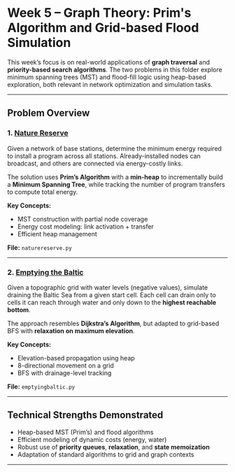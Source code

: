 
# Week 5 – Graph Theory: Prim's Algorithm and Grid-based Flood Simulation

This week’s focus is on real-world applications of **graph traversal** and **priority-based search algorithms**. The two problems in this folder explore minimum spanning trees (MST) and flood-fill logic using heap-based exploration, both relevant in network optimization and simulation tasks.

---

## Problem Overview

### 1. [Nature Reserve](https://uib.kattis.com/courses/INF237/spring25/assignments/e9ruyx/problems/naturereserve)  
Given a network of base stations, determine the minimum energy required to install a program across all stations. Already-installed nodes can broadcast, and others are connected via energy-costly links.

The solution uses **Prim’s Algorithm** with a **min-heap** to incrementally build a **Minimum Spanning Tree**, while tracking the number of program transfers to compute total energy.

**Key Concepts:**  
- MST construction with partial node coverage  
- Energy cost modeling: link activation + transfer  
- Efficient heap management

**File:** `naturereserve.py`

---

### 2. [Emptying the Baltic](https://uib.kattis.com/courses/INF237/spring25/assignments/e9ruyx/problems/emptyingbaltic)  
Given a topographic grid with water levels (negative values), simulate draining the Baltic Sea from a given start cell. Each cell can drain only to cells it can reach through water and only down to the **highest reachable bottom**.

The approach resembles **Dijkstra’s Algorithm**, but adapted to grid-based BFS with **relaxation on maximum elevation**.

**Key Concepts:**  
- Elevation-based propagation using heap  
- 8-directional movement on a grid  
- BFS with drainage-level tracking

**File:** `emptyingbaltic.py`

---

## Technical Strengths Demonstrated

- Heap-based MST (Prim’s) and flood algorithms
- Efficient modeling of dynamic costs (energy, water)
- Robust use of **priority queues**, **relaxation**, and **state memoization**
- Adaptation of standard algorithms to grid and graph contexts

---

